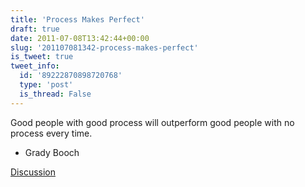 ```yaml
---
title: 'Process Makes Perfect'
draft: true
date: 2011-07-08T13:42:44+00:00
slug: '201107081342-process-makes-perfect'
is_tweet: true
tweet_info:
  id: '89222870898720768'
  type: 'post'
  is_thread: False
---
```




Good people with good process will outperform good people with no process every time.
- Grady Booch

[Discussion](https://x.com/sytelus/status/89222870898720768)
